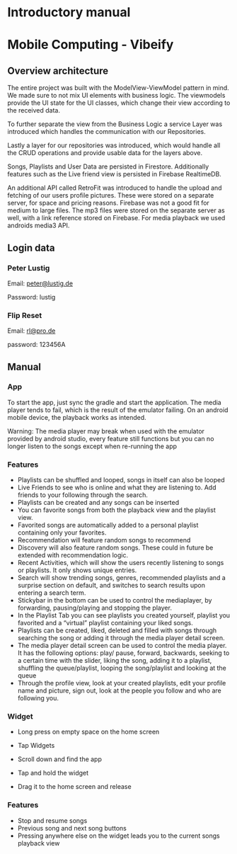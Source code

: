 # Introductory manual 
# Mobile Computing - Vibeify

## Overview architecture
The entire project was built with the ModelView-ViewModel pattern in mind. We made sure to not mix UI elements with business logic. The viewmodels provide the UI state for the UI classes, which change their view according to the received data. 

To further separate the view from the Business Logic a service Layer was introduced which handles the communication with our Repositories.

Lastly a layer for our repositories was introduced, which would handle all the CRUD operations and provide usable data for the layers above.

Songs, Playlists and User Data  are persisted in Firestore. Additionally features such as the Live friend view is persisted in Firebase RealtimeDB. 

An additional API called RetroFit was introduced to handle the upload and fetching of our users profile pictures. These were stored on a separate server, for space and pricing reasons. Firebase was not a good fit for medium to large files. The mp3 files were stored on the separate server as well, with a link reference stored on Firebase.
For media playback we used androids media3 API.

## Login data
### Peter Lustig 

Email: peter@lustig.de

Password: lustig

### Flip Reset

Email: rl@pro.de

password: 123456A

## Manual

### App
To start the app, just sync the gradle and start the application.
The media player tends to fail, which is the result of the emulator failing. On an android mobile device, the playback works as intended.

Warning: The media player may break when used with the emulator provided by android studio, every feature still functions but you can no longer listen to the songs except when re-running the app
### Features
- Playlists can be shuffled and looped, songs in itself can also be looped
- Live Friends to see who is online and what they are listening to. Add friends to your following through the search.
- Playlists can be created and any songs can be inserted
- You can favorite songs from both the playback view and the playlist view.
- Favorited songs are automatically added to a personal playlist containing only your favorites.
- Recommendation will feature random songs to recommend
- Discovery will also feature random songs. These could in future be extended with recommendation logic. 
- Recent Activities, which will show the users recently listening to songs or playlists. It only shows unique entries.
- Search will show trending songs, genres, recommended playlists and a surprise section on default, and switches to search results upon entering a search term.
- Stickybar in the bottom can be used to control the mediaplayer, by forwarding, pausing/playing and stopping the player.
- In the Playlist Tab you can see playlists you created yourself, playlist you favorited and a “virtual” playlist containing your liked songs.
- Playlists can be created, liked, deleted and filled with songs through searching the song or adding it through the media player detail screen.
- The media player detail screen can be used to control the media player. It has the following options: play/ pause, forward, backwards, seeking to a certain time with the slider, liking the song, adding it to a playlist, shuffling the queue/playlist, looping  the song/playlist and looking at the queue
- Through the profile view, look at your created playlists, edit your profile name and picture, sign out, look at the people you follow and who are following you.



### Widget
- Long press on empty space on the home screen


- Tap Widgets


- Scroll down and find the app


- Tap and hold the widget


- Drag it to the home screen and release


### Features
- Stop and resume songs
- Previous song and next song buttons
- Pressing anywhere else on the widget leads you to the current songs playback view

